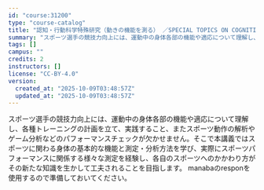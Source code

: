 ```yaml
---
id: "course:31200"
type: "course-catalog"
title: "認知・行動科学特殊研究（動きの機能を測る） ／SPECIAL TOPICS ON COGNITIVE AND BEHAVIORAL SCIENCES : EXPERIMENTAL RESEARCH IN SPORTS AND EXERCISE"
summary: "スポーツ選手の競技力向上には、運動中の身体各部の機能や適応について理解し、各種トレーニングの計画を立て、実践すること、またスポーツ動作の解析やゲーム分析などのパフォーマンスチェックが欠かせません。そこで本講義ではスポーツに関わる身体の基本的…"
tags: []
campus: ""
credits: 2
instructors: []
license: "CC-BY-4.0"
version:
  created_at: "2025-10-09T03:48:57Z"
  updated_at: "2025-10-09T03:48:57Z"
---
```

スポーツ選手の競技力向上には、運動中の身体各部の機能や適応について理解し、各種トレーニングの計画を立て、実践すること、またスポーツ動作の解析やゲーム分析などのパフォーマンスチェックが欠かせません。そこで本講義ではスポーツに関わる身体の基本的な機能と測定・分析方法を学び、実際にスポーツパフォーマンスに関係する様々な測定を経験し、各自のスポーツへのかかわり方がその新たな知識を生かして工夫されることを目指します。 manabaのresponを使用するので準備しておいてください。

